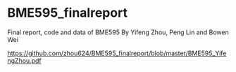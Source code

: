 # BME595_finalreport
Final report, code and data of BME595
By Yifeng Zhou, Peng Lin and Bowen Wei


https://github.com/zhou624/BME595_finalreport/blob/master/BME595_YifengZhou.pdf
